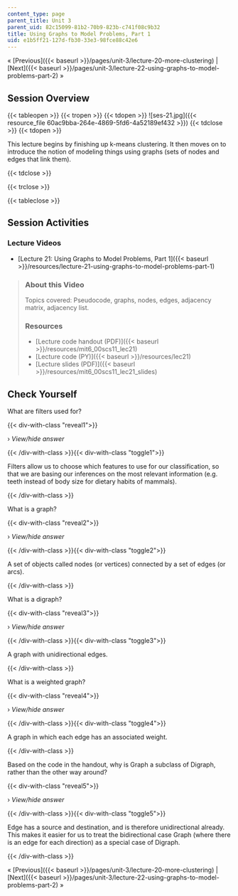 ```yaml
---
content_type: page
parent_title: Unit 3
parent_uid: 82c15099-81b2-70b9-823b-c741f08c9b32
title: Using Graphs to Model Problems, Part 1
uid: e1b5ff21-127d-fb30-33e3-98fce88c42e6
---
```


« [Previous]({{< baseurl >}}/pages/unit-3/lecture-20-more-clustering) | [Next]({{< baseurl >}}/pages/unit-3/lecture-22-using-graphs-to-model-problems-part-2) »

Session Overview
----------------

{{< tableopen >}}
{{< tropen >}}
{{< tdopen >}}
![ses-21.jpg]({{< resource_file 60ac9bba-264e-4869-5fd6-4a52189ef432 >}})
{{< tdclose >}}
{{< tdopen >}}


This lecture begins by finishing up k-means clustering. It then moves on to introduce the notion of modeling things using graphs (sets of nodes and edges that link them).


{{< tdclose >}}

{{< trclose >}}

{{< tableclose >}}

Session Activities
------------------

### Lecture Videos

*   [Lecture 21: Using Graphs to Model Problems, Part 1]({{< baseurl >}}/resources/lecture-21-using-graphs-to-model-problems-part-1)

> ### About this Video
> 
> Topics covered: Pseudocode, graphs, nodes, edges, adjacency matrix, adjacency list.
> 
> ### Resources
> 
> *   [Lecture code handout (PDF)]({{< baseurl >}}/resources/mit6_00scs11_lec21)
> *   [Lecture code (PY)]({{< baseurl >}}/resources/lec21)
> *   [Lecture slides (PDF)]({{< baseurl >}}/resources/mit6_00scs11_lec21_slides)

Check Yourself
--------------

What are filters used for?

{{< div-with-class "reveal1">}}

› _View/hide answer_

{{< /div-with-class >}}{{< div-with-class "toggle1">}}

Filters allow us to choose which features to use for our classification, so that we are basing our inferences on the most relevant information (e.g. teeth instead of body size for dietary habits of mammals).

{{< /div-with-class >}}

What is a graph?

{{< div-with-class "reveal2">}}

› _View/hide answer_

{{< /div-with-class >}}{{< div-with-class "toggle2">}}

A set of objects called nodes (or vertices) connected by a set of edges (or arcs).

{{< /div-with-class >}}

What is a digraph?

{{< div-with-class "reveal3">}}

› _View/hide answer_

{{< /div-with-class >}}{{< div-with-class "toggle3">}}

A graph with unidirectional edges.

{{< /div-with-class >}}

What is a weighted graph?

{{< div-with-class "reveal4">}}

› _View/hide answer_

{{< /div-with-class >}}{{< div-with-class "toggle4">}}

A graph in which each edge has an associated weight.

{{< /div-with-class >}}

Based on the code in the handout, why is Graph a subclass of Digraph, rather than the other way around?

{{< div-with-class "reveal5">}}

› _View/hide answer_

{{< /div-with-class >}}{{< div-with-class "toggle5">}}

Edge has a source and destination, and is therefore unidirectional already. This makes it easier for us to treat the bidirectional case Graph (where there is an edge for each direction) as a special case of Digraph.

{{< /div-with-class >}}

« [Previous]({{< baseurl >}}/pages/unit-3/lecture-20-more-clustering) | [Next]({{< baseurl >}}/pages/unit-3/lecture-22-using-graphs-to-model-problems-part-2) »